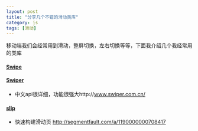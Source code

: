 ```yaml
---
layout: post
title: "分享几个不错的滑动类库"
category: js
tags: [滑动]
---
```

移动端我们会经常用到滑动，整屏切换，左右切换等等，下面我介绍几个我经常用的类库

<!-- more -->

#### <a  href="https://github.com/POST-AND-GET/Swipe" target="_blank">Swipe</a>
#### <a  href="https://github.com/POST-AND-GET/Swiper" target="_blank">Swiper</a>
- 中文api很详细，功能很强大http://www.swiper.com.cn/
#### <a  href="https://github.com/POST-AND-GET/slip" target="_blank">slip</a>
- 快速构建滑动页 http://segmentfault.com/a/1190000000708417
